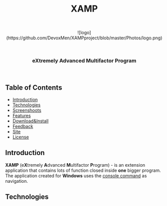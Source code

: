 <h1 align="center">XAMP</h1>
<br>
<p align="center">
	![logo](https://github.com/DevoxMen/XAMPproject/blob/master/Photos/logo.png)
</p>
<br>
<h3 align="center">e<b>X</b>tremely <b>A</b>dvanced <b>M</b>ultifactor <b>P</b>rogram</h3>
<br>

## Table of Contents

- [Introduction](#introduction)
- [Technologies](#technologies)
- [Screenshoots](#screenshoots)
- [Features](#features)
- [Download&Install](#download&install)
- [Feedback](#feedback)
- [Site](#site)
- [License](#license)

## Introduction

**XAMP** (e**X**tremely **A**dvanced **M**ultifactor **P**rogram) - is an extension application that contains lots of function closed inside **one** bigger program. The application created for **Windows** uses the [console command](https://en.wikipedia.org/wiki/Cmd.exe) as navigation.

## Technologies